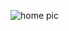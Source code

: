 
![home pic](https://github.com/lathijagan/UNIFYU/assets/97304917/e98dbfae-f9a2-4236-92b5-23ae96d9376d)
